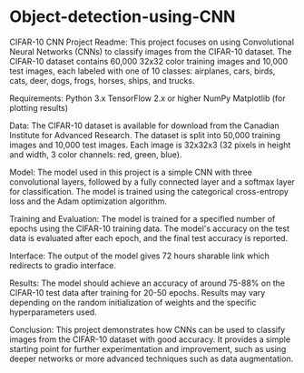 # Object-detection-using-CNN

CIFAR-10 CNN Project Readme: This project focuses on using Convolutional Neural Networks (CNNs) to classify images from the CIFAR-10 dataset. The CIFAR-10 dataset contains 60,000 32x32 color training images and 10,000 test images, each labeled with one of 10 classes: airplanes, cars, birds, cats, deer, dogs, frogs, horses, ships, and trucks.

Requirements: Python 3.x TensorFlow 2.x or higher NumPy Matplotlib (for plotting results)

Data: The CIFAR-10 dataset is available for download from the Canadian Institute for Advanced Research. The dataset is split into 50,000 training images and 10,000 test images. Each image is 32x32x3 (32 pixels in height and width, 3 color channels: red, green, blue).

Model: The model used in this project is a simple CNN with three convolutional layers, followed by a fully connected layer and a softmax layer for classification. The model is trained using the categorical cross-entropy loss and the Adam optimization algorithm.

Training and Evaluation: The model is trained for a specified number of epochs using the CIFAR-10 training data. The model's accuracy on the test data is evaluated after each epoch, and the final test accuracy is reported.

Interface: The output of the model gives 72 hours sharable link which redirects to gradio interface.

Results: The model should achieve an accuracy of around 75-88% on the CIFAR-10 test data after training for 20-50 epochs. Results may vary depending on the random initialization of weights and the specific hyperparameters used.

Conclusion: This project demonstrates how CNNs can be used to classify images from the CIFAR-10 dataset with good accuracy. It provides a simple starting point for further experimentation and improvement, such as using deeper networks or more advanced techniques such as data augmentation.
